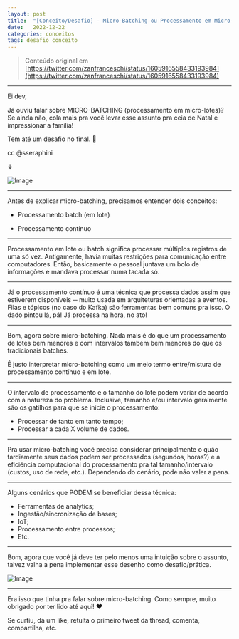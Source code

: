 ```yaml
---
layout: post
title:  "[Conceito/Desafio] - Micro-Batching ou Processamento em Micro-Lotes"
date:   2022-12-22
categories: conceitos
tags: desafio conceito
---
```


> Conteúdo original em [https://twitter.com/zanfranceschi/status/1605916558433193984](https://twitter.com/zanfranceschi/status/1605916558433193984)

---

Ei dev,

Já ouviu falar sobre MICRO-BATCHING (processamento em micro-lotes)? Se ainda não, cola mais pra você levar esse assunto pra ceia de Natal e impressionar a família!

Tem até um desafio no final. 🥲

cc @sseraphini

↓

![Image](https://dev-to-uploads.s3.amazonaws.com/uploads/articles/k81uleio1jpmlsdeokyv.png)

---

Antes de explicar micro-batching, precisamos entender dois conceitos:

- Processamento batch (em lote)

- Processamento contínuo

---

Processamento em lote ou batch significa processar múltiplos registros de uma só vez. Antigamente, havia muitas restrições para comunicação entre computadores. Então, basicamente o pessoal juntava um bolo de informações e mandava processar numa tacada só.

---

Já o processamento contínuo é uma técnica que processa dados assim que estiverem disponíveis ─ muito usada em arquiteturas orientadas a eventos. Filas e tópicos (no caso do Kafka) são ferramentas bem comuns pra isso. O dado pintou lá, pá! Já processa na hora, no ato!

---

Bom, agora sobre micro-batching. Nada mais é do que um processamento de lotes bem menores e com intervalos também bem menores do que os tradicionais batches.

É justo interpretar micro-batching como um meio termo entre/mistura de processamento contínuo e em lote.

---

O intervalo de processamento e o tamanho do lote podem variar de acordo com a natureza do problema. Inclusive, tamanho e/ou intervalo geralmente são os gatilhos para que se inicie o processamento:

- Processar de tanto em tanto tempo;
- Processar a cada X volume de dados.

---

Pra usar micro-batching você precisa considerar principalmente o quão tardiamente seus dados podem ser processados (segundos, horas?) e a eficiência computacional do processamento pra tal tamanho/intervalo (custos, uso de rede, etc.). Dependendo do cenário, pode não valer a pena.

---

Alguns cenários que PODEM se beneficiar dessa técnica:

- Ferramentas de analytics;
- Ingestão/sincronização de bases;
- IoT;
- Processamento entre processos;
- Etc.

---

Bom, agora que você já deve ter pelo menos uma intuição sobre o assunto, talvez valha a pena implementar esse desenho como desafio/prática.

![Image](https://dev-to-uploads.s3.amazonaws.com/uploads/articles/cyijntkh9iqzwubxkkx2.png)

---

Era isso que tinha pra falar sobre micro-batching. Como sempre, muito obrigado por ter lido até aqui! ♥️

Se curtiu, dá um like, retuíta o primeiro tweet da thread, comenta, compartilha, etc.
